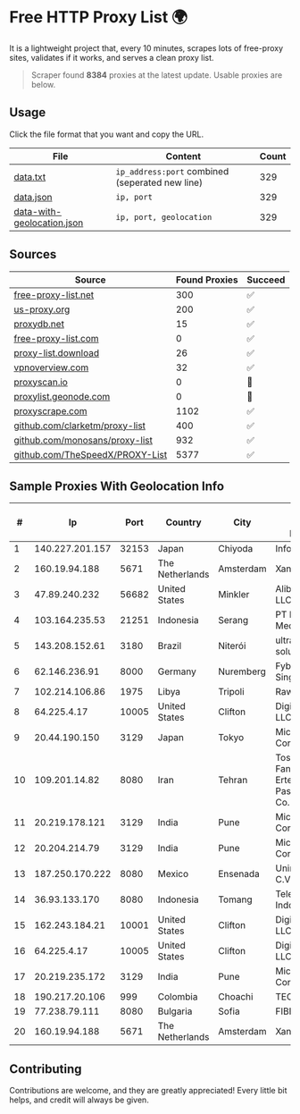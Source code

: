 
# Free HTTP Proxy List 🌍

It is a lightweight project that, every 10 minutes, scrapes lots of free-proxy sites, validates if it works, and serves a clean proxy list.


> Scraper found **8384** proxies at the latest update. Usable proxies are below.

## Usage

Click the file format that you want and copy the URL.


|File|Content|Count|
|----|-------|-----|
|[data.txt](https://raw.githubusercontent.com/themiralay/Proxy-List-World/master/data.txt)|`ip_address:port` combined (seperated new line)|329|
|[data.json](https://raw.githubusercontent.com/themiralay/Proxy-List-World/master/data.json)|`ip, port`|329|
|[data-with-geolocation.json](https://raw.githubusercontent.com/themiralay/Proxy-List-World/master/data-with-geolocation.json)|`ip, port, geolocation`|329|

## Sources

|Source|Found Proxies|Succeed|
|------|-------------|-------|
|[free-proxy-list.net](https://free-proxy-list.net)|300|✅|
|[us-proxy.org](https://www.us-proxy.org)|200|✅|
|[proxydb.net](http://proxydb.net)|15|✅|
|[free-proxy-list.com](https://free-proxy-list.com/?page=&port=&type%5B%5D=http&type%5B%5D=https&up_time=0&search=Search)|0|✅|
|[proxy-list.download](https://www.proxy-list.download/HTTP)|26|✅|
|[vpnoverview.com](https://vpnoverview.com/privacy/anonymous-browsing/free-proxy-servers)|32|✅|
|[proxyscan.io](https://www.proxyscan.io)|0|🚫|
|[proxylist.geonode.com](https://proxylist.geonode.com/api/proxy-list?limit=300&page=1&sort_by=lastChecked&sort_type=desc&protocols=http,https)|0|🚫|
|[proxyscrape.com](https://api.proxyscrape.com/v2/?request=displayproxies&protocol=http&timeout=10000&country=all&ssl=all&anonymity=all)|1102|✅|
|[github.com/clarketm/proxy-list](https://raw.githubusercontent.com/clarketm/proxy-list/master/proxy-list-raw.txt)|400|✅|
|[github.com/monosans/proxy-list](https://raw.githubusercontent.com/monosans/proxy-list/main/proxies/http.txt)|932|✅|
|[github.com/TheSpeedX/PROXY-List](https://raw.githubusercontent.com/TheSpeedX/PROXY-List/master/http.txt)|5377|✅|


## Sample Proxies With Geolocation Info

|#|Ip|Port|Country|City|Internet Service Provider|
|-|--|----|-------|----|-------------------------|
|1|140.227.201.157|32153|Japan|Chiyoda|InfoSphere|
|2|160.19.94.188|5671|The Netherlands|Amsterdam|Xantho UAB|
|3|47.89.240.232|56682|United States|Minkler|Alibaba.com LLC|
|4|103.164.235.53|21251|Indonesia|Serang|PT Bantani Media Utama|
|5|143.208.152.61|3180|Brazil|Niterói|ultraconexão soluçoes eireli|
|6|62.146.236.91|8000|Germany|Nuremberg|Fybe Singapore|
|7|102.214.106.86|1975|Libya|Tripoli|Rawafed|
|8|64.225.4.17|10005|United States|Clifton|DigitalOcean, LLC|
|9|20.44.190.150|3129|Japan|Tokyo|Microsoft Corporation|
|10|109.201.14.82|8080|Iran|Tehran|Tose'h Fanavari Ertebabat Pasargad Arian Co. PJS|
|11|20.219.178.121|3129|India|Pune|Microsoft Corporation|
|12|20.204.214.79|3129|India|Pune|Microsoft Corporation|
|13|187.250.170.222|8080|Mexico|Ensenada|Uninet S.A. de C.V.|
|14|36.93.133.170|8080|Indonesia|Tomang|Telekomunikasi Indonesia|
|15|162.243.184.21|10001|United States|Clifton|DigitalOcean, LLC|
|16|64.225.4.17|10005|United States|Clifton|DigitalOcean, LLC|
|17|20.219.235.172|3129|India|Pune|Microsoft Corporation|
|18|190.217.20.106|999|Colombia|Choachi|TECNOLOGÍA|
|19|77.238.79.111|8080|Bulgaria|Sofia|FIBER1|
|20|160.19.94.188|5671|The Netherlands|Amsterdam|Xantho UAB|



## Contributing

Contributions are welcome, and they are greatly appreciated! Every
little bit helps, and credit will always be given.

